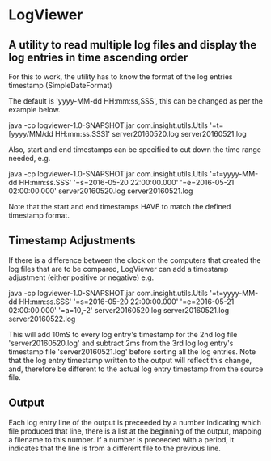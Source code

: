 # LogViewer

## A utility to read multiple log files and display the log entries in time ascending order

For this to work, the utility has to know the format of the log entries timestamp (SimpleDateFormat)

The default is 'yyyy-MM-dd HH:mm:ss,SSS', this can be changed as per the example below.

java -cp logviewer-1.0-SNAPSHOT.jar com.insight.utils.Utils 
    '=t=[yyyy/MM/dd HH:mm:ss.SSS]' 
    server20160520.log server20160521.log

Also, start and end timestamps can be specified to cut down the time range needed, e.g.

java -cp logviewer-1.0-SNAPSHOT.jar com.insight.utils.Utils 
    '=t=yyyy-MM-dd HH:mm:ss.SSS' 
    '=s=2016-05-20 22:00:00.000' 
    '=e=2016-05-21 02:00:00.000' 
    server20160520.log server20160521.log

Note that the start and end timestamps HAVE to match the defined timestamp format.

## Timestamp Adjustments

If there is a difference between the clock on the computers that created the log files that are to be compared, LogViewer
can add a timestamp adjustment (either positive or negative) e.g.

java -cp logviewer-1.0-SNAPSHOT.jar com.insight.utils.Utils 
    '=t=yyyy-MM-dd HH:mm:ss.SSS' 
    '=s=2016-05-20 22:00:00.000' 
    '=e=2016-05-21 02:00:00.000' 
    '=a=10,-2'
    server20160520.log server20160521.log server20160522.log

This will add 10mS to every log entry's timestamp for the 2nd log file 'server20160520.log' and subtract 2ms from the
3rd log log entry's timestamp file 'server20160521.log' before sorting all the log entries. Note that the log entry
timestamp written to the output will reflect this change, and, therefore be different to the actual log entry timestamp 
from the source file.

## Output

Each log entry line of the output is preceeded by a number indicating which file produced that line, there is a list at
the beginning of the output, mapping a filename to this number. If a number is preceeded with a period, it indicates that the
line is from a different file to the previous line.